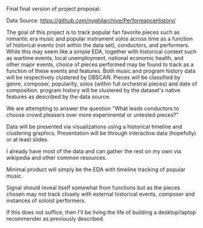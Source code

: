 Final final version of project proposal:

Data Source:
https://github.com/nyphilarchive/PerformanceHistory/

The goal of this project is to track popular fan favorite pieces such as romantic era music and popular instrument solos across time as a function of historical events (not within the data set), conductors, and performers. While this may seem like a simple EDA, together with historical context such as wartime events, local unemployment, national economic health, and other major events, choice of pieces performed may be found to track as a function of these events and features. Both music and program history data will be respectively clustered by DBSCAN. Pieces will be classified by genre, composer, popularity, solos (within full orchestral pieces) and date of composition. program history will be clustered by the dataset's native features as described by the data source.

We are attempting to answer the question "What leads conductors to choose crowd pleasers over more experimental or untested pieces?"

 Data will be presented via visualizations using a historical timeline and clustering graphics. Presentation will be through interactive data (hopefully) or at least slides.

 I already have most of the data and can gather the rest on my own via wikipedia and other common resources.

 Minimal product will simply be the EDA with timeline tracking of popular music.

 Signal should reveal itself somewhat from functions but as the pieces chosen may not track closely with external historical events, composer and instances of soloist performers.


 If this does not suffice, then I'll be living the life of building a desktop/laptop recommender as previously described.  
